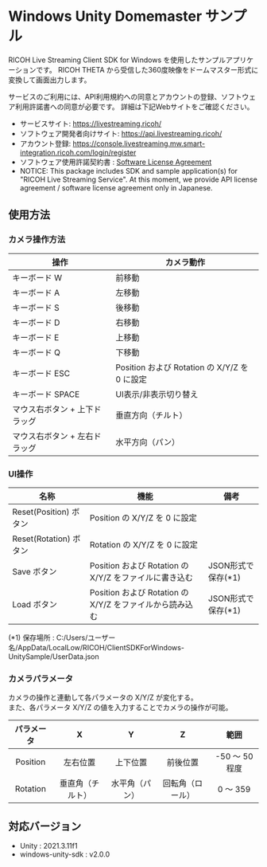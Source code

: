 # Windows Unity Domemaster サンプル

RICOH Live Streaming Client SDK for Windows を使用したサンプルアプリケーションです。
RICOH THETA から受信した360度映像をドームマスター形式に変換して画面出力します。

サービスのご利用には、API利用規約への同意とアカウントの登録、ソフトウェア利用許諾書への同意が必要です。
詳細は下記Webサイトをご確認ください。

* サービスサイト: https://livestreaming.ricoh/
* ソフトウェア開発者向けサイト: https://api.livestreaming.ricoh/
* アカウント登録: https://console.livestreaming.mw.smart-integration.ricoh.com/login/register
* ソフトウェア使用許諾契約書 : [Software License Agreement](../../SoftwareLicenseAgreement.txt)
* NOTICE: This package includes SDK and sample application(s) for "RICOH Live Streaming Service".
At this moment, we provide API license agreement / software license agreement only in Japanese.

## 使用方法

### カメラ操作方法

| 操作                          | カメラ動作                                    |
| ----------------------------- | --------------------------------------------- |
| キーボード W                  | 前移動                                        |
| キーボード A                  | 左移動                                        |
| キーボード S                  | 後移動                                        |
| キーボード D                  | 右移動                                        |
| キーボード E                  | 上移動                                        |
| キーボード Q                  | 下移動                                        |
| キーボード ESC                | Position および Rotation の X/Y/Z を 0 に設定 |
| キーボード SPACE              | UI表示/非表示切り替え                         |
| マウス右ボタン + 上下ドラッグ | 垂直方向（チルト）                            |
| マウス右ボタン + 左右ドラッグ | 水平方向（パン）                              |

### UI操作
| 名称                   | 機能                                                     | 備考               |
| ---------------------- | -------------------------------------------------------- | ------------------ |
| Reset(Position) ボタン | Position の X/Y/Z を 0 に設定                            |                    |
| Reset(Rotation) ボタン | Rotation の X/Y/Z を 0 に設定                            |                    |
| Save ボタン            | Position および Rotation の X/Y/Z をファイルに書き込む   | JSON形式で保存(*1) |
| Load ボタン            | Position および Rotation の X/Y/Z をファイルから読み込む | JSON形式で保存(*1) |

(*1) 保存場所 : C:/Users/ユーザー名/AppData/LocalLow/RICOH/ClientSDKForWindows-UnitySample/UserData.json

### カメラパラメータ
カメラの操作と連動して各パラメータの X/Y/Z が変化する。  
また、各パラメータ X/Y/Z の値を入力することでカメラの操作が可能。

| パラメータ |        X         |       Y        |        Z         |      範囲      |
| :--------: | :--------------: | :------------: | :--------------: | :------------: |
|  Position  |     左右位置     |    上下位置    |     前後位置     | -50 ～ 50 程度 |
|  Rotation  | 垂直角（チルト） | 水平角（パン） | 回転角（ロール） |    0 ～ 359    |

## 対応バージョン
* Unity : 2021.3.11f1
* windows-unity-sdk : v2.0.0